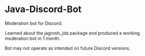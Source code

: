 # Java-Discord-Bot
Moderation bot for Discord.

Learned about the jagrosh_jda package and produced a working moderation bot in 1 month.

Bot may not operate as intended on future Discord versions.
